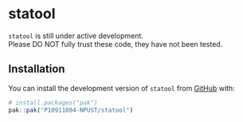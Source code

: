 
# statool

<!-- badges: start -->
<!-- badges: end -->

`statool` is still under active development.  
Please DO NOT fully trust these code, they have not been tested.

## Installation

You can install the development version of `statool` from [GitHub](https://github.com/) with:

``` r
# install.packages("pak")
pak::pak("P10911004-NPUST/statool")
```




